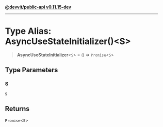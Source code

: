[**@devvit/public-api v0.11.15-dev**](../README.md)

---

# Type Alias: AsyncUseStateInitializer()\<S\>

> **AsyncUseStateInitializer**\<`S`\> = () => `Promise`\<`S`\>

## Type Parameters

### S

`S`

## Returns

`Promise`\<`S`\>
